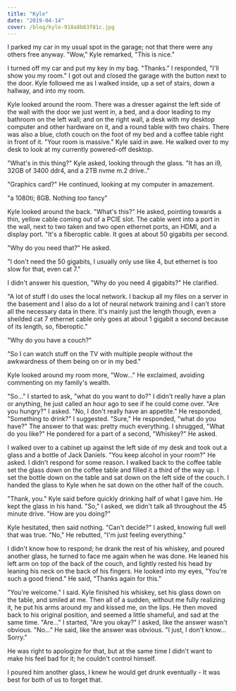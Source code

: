 ```yaml
---
title: "Kyle"
date: "2019-04-14"
cover: /blog/kyle-918a8b83f81c.jpg
---
```


I parked my car in my usual spot in the garage; not that there were any others free anyway. "Wow," Kyle remarked, "This is nice."

I turned off my car and put my key in my bag. "Thanks." I responded, "I'll show you my room." I got out and closed the garage with the button next to the door. Kyle followed me as I walked inside, up a set of stairs, down a hallway, and into my room.

Kyle looked around the room. There was a dresser against the left side of the wall with the door we just went in, a bed, and a door leading to my bathroom on the left wall;  and on the right wall, a desk with my desktop computer and other hardware on it, and a round table with two chairs. There was also a blue, cloth couch on the foot of my bed and a coffee table right in front of it. "Your room is massive." Kyle said in awe. He walked over to my desk to look at my currently powered-off desktop.

"What's in this thing?" Kyle asked, looking through the glass. "It has an i9, 32GB of 3400 ddr4, and a 2TB nvme m.2 drive.."

"Graphics card?" He continued, looking at my computer in amazement.

"a 1080ti; 8GB. Nothing *too* fancy"

Kyle looked around the back. "What's this?" He asked, pointing towards a thin, yellow cable coming out of a PCIE slot. The cable went into a port in the wall, next to two taken and two open ethernet ports, an HDMI, and a display port. "It's a fiberoptic cable. It goes at about 50 gigabits per second.

"Why do you need that?" He asked.

"I don't need the 50 gigabits, I usually only use like 4, but ethernet is too slow for that, even cat 7."

I didn't answer his question, "Why do you need 4 gigabits?" He clarified.

"A lot of stuff I do uses the local network. I backup all my files on a server in the basement and I also do a lot of neural network training and I can't store all the necessary data in there. It's mainly just the length though, even a sheilded cat 7 ethernet cable only goes at about 1 gigabit a second because of its length, so, fiberoptic."

"Why do you have a couch?"

"So I can watch stuff on the TV with multiple people without the awkwardness of them being on or in my bed."

Kyle looked around my room more, "Wow..." He exclaimed, avoiding commenting on my family's wealth.

"So..." I started to ask, "what do you want to do?" I didn't really have a plan or anything, he just called an hour ago to see if he could come over. "Are you hungry?" I asked. "No, I don't really have an appetite." He responded, "Something to drink?" I suggested. "Sure," He responded, "what do you have?" The answer to that was: pretty much everything. I shrugged, "What do you like?" He pondered for a part of a second, "Whiskey?" He asked.

I walked over to a cabinet up against the left side of my desk and took out a glass and a bottle of Jack Daniels. "You keep alcohol in your room?" He asked. I didn't respond for some reason. I walked back to the coffee table set the glass down on the coffee table and filled it a third of the way up. I set the bottle down on the table and sat down on the left side of the couch. I handed the glass to Kyle when he sat down on the other half of the couch.

"Thank, you." Kyle said before quickly drinking half of what I gave him. He kept the glass in his hand. "So," I asked, we didn't talk all throughout the 45 minute drive. "How are you doing?"

Kyle hesitated, then said nothing. "Can't decide?" I asked, knowing full well that was true. "No," He rebutted, "I'm just feeling everything."

I didn't know how to respond; he drank the rest of his whiskey, and poured another glass, he turned to face me again when he was done. He leaned his left arm on top of the back of the couch, and lightly rested his head by leaning his neck on the back of his fingers. He looked into my eyes, "You're such a good friend." He said, "Thanks again for this."

"You're welcome." I said. Kyle finished his whiskey, set his glass down on the table, and smiled at me. Then all of a sudden, without me fully realizing it, he put his arms around my and kissed me, on the lips. He then moved back to his original position, and seemed a little shameful, and sad at the same time. "Are..." I started, "Are you okay?" I asked, like the answer wasn't obvious. "No..." He said, like the answer was obvious. "I just, I don't know... Sorry."

He was right to apologize for that, but at the same time I didn't want to make his feel bad for it; he couldn't control himself.

I poured him another glass, I knew he would get drunk eventually - It was best for both of us to forget that.
